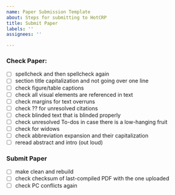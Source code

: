 ```yaml
---
name: Paper Submission Template
about: Steps for submitting to HotCRP
title: Submit Paper
labels: ''
assignees: ''

---
```


### Check Paper:
- [ ] spellcheck and then spellcheck again
- [ ] section title capitalization and not going over one line
- [ ] check figure/table captions
- [ ] check all visual elements are referenced in text
- [ ] check margins for text overruns
- [ ] check ?? for unresolved citations
- [ ] check blinded text that is blinded properly
- [ ] check unresolved To-dos in case there is a low-hanging fruit
- [ ] check for widows
- [ ] check abbreviation expansion and their capitalization
- [ ] reread abstract and intro (out loud)

### Submit Paper
- [ ] make clean and rebuild
- [ ] check checksum of last-compiled PDF with the one uploaded
- [ ] check PC conflicts again
